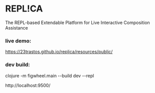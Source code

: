# REPL!CA

The REPL-based Extendable Platform for Live Interactive Composition Assistance

### live demo:
https://23trastos.github.io/replica/resources/public/

### dev build:
clojure -m figwheel.main --build dev --repl

http://localhost:9500/

